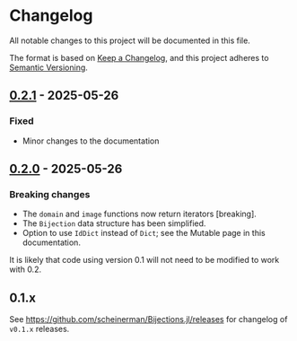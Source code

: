 # Changelog

All notable changes to this project will be documented in this file.

The format is based on [Keep a Changelog](https://keepachangelog.com/en/1.1.0/),
and this project adheres to [Semantic Versioning](https://semver.org/spec/v2.0.0.html).


## [0.2.1][] - 2025-05-26

### Fixed

* Minor changes to the documentation


## [0.2.0][] - 2025-05-26

### Breaking changes

* The `domain` and `image` functions now return iterators [breaking].
* The `Bijection` data structure has been simplified.
* Option to use `IdDict` instead of `Dict`; see the Mutable page in this documentation.

It is likely that code using version 0.1 will not need to be modified to work with 0.2.


## 0.1.x

See https://github.com/scheinerman/Bijections.jl/releases for changelog of `v0.1.x` releases.

[0.2.1]: https://github.com/scheinerman/Bijections.jl/releases/tag/v0.2.1
[0.2.0]: https://github.com/scheinerman/Bijections.jl/releases/tag/v0.2.0
